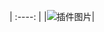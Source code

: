 | :----: |
|![插件图片](https://github.com/user-attachments/assets/c246f38b-88ea-4c4c-a78c-ec0058345389)|
